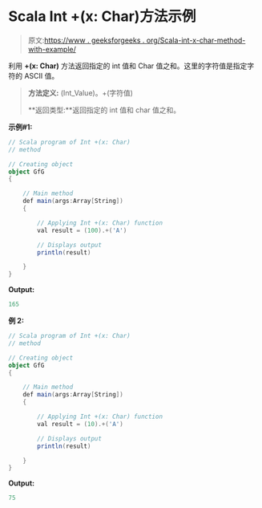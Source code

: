 # Scala Int +(x: Char)方法示例

> 原文:[https://www . geeksforgeeks . org/Scala-int-x-char-method-with-example/](https://www.geeksforgeeks.org/scala-int-x-char-method-with-example/)

利用 **+(x: Char)** 方法返回指定的 int 值和 Char 值之和。这里的字符值是指定字符的 ASCII 值。

> **方法定义:** (Int_Value)。+(字符值)
> 
> **返回类型:**返回指定的 int 值和 char 值之和。

**示例#1:**

```scala
// Scala program of Int +(x: Char)
// method

// Creating object
object GfG
{ 

    // Main method
    def main(args:Array[String])
    {

        // Applying Int +(x: Char) function
        val result = (100).+('A')

        // Displays output
        println(result)

    }
} 
```

**Output:**

```scala
165

```

**例 2:**

```scala
// Scala program of Int +(x: Char)
// method

// Creating object
object GfG
{ 

    // Main method
    def main(args:Array[String])
    {

        // Applying Int +(x: Char) function
        val result = (10).+('A')

        // Displays output
        println(result)

    }
} 
```

**Output:**

```scala
75

```